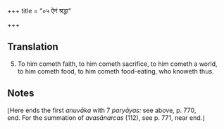 +++
title = "०५ ऐनं श्रद्धा"

+++
## Translation
5. To him cometh faith, to him cometh sacrifice, to him cometh a world,  
to him cometh food, to him cometh food-eating, who knoweth thus.

## Notes
⌊Here ends the first *anuvāka* with 7 *paryāyas:* see above, p. 770,  
end. For the summation of *avasānarcas* (112), see p. 771, near end.⌋
